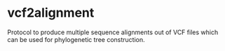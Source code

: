 # vcf2alignment
Protocol to produce multiple sequence alignments out of VCF files which can be used for phylogenetic tree construction. 
